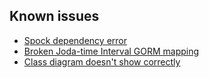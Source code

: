 <h2>Known issues</h2>

* [Spock dependency error](http://jira.grails.org/browse/GPSPOCK-2?focusedCommentId=64393&page=com.atlassian.jira.plugin.system.issuetabpanels:comment-tabpanel#comment-64393)
* [Broken Joda-time Interval GORM mapping](http://jira.grails.org/browse/GPJODATIME-10)
* [Class diagram doesn't show correctly](http://jira.grails.org/browse/GPCLASSDIAGRAM-16)